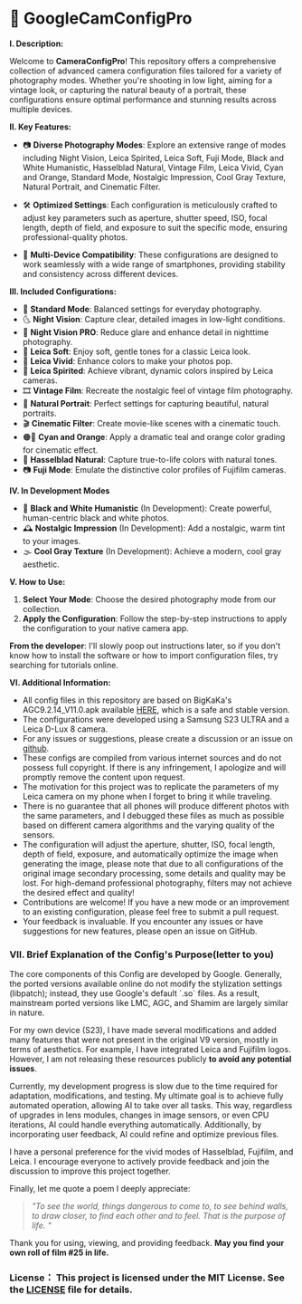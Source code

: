 # 📸 GoogleCamConfigPro

**Ⅰ. Description:**

Welcome to **CameraConfigPro**! This repository offers a comprehensive collection of advanced camera configuration files tailored for a variety of photography modes. Whether you're shooting in low light, aiming for a vintage look, or capturing the natural beauty of a portrait, these configurations ensure optimal performance and stunning results across multiple devices.

**Ⅱ. Key Features:**

- 📷 **Diverse Photography Modes**: Explore an extensive range of modes including Night Vision, Leica Spirited, Leica Soft, Fuji Mode, Black and White Humanistic, Hasselblad Natural, Vintage Film, Leica Vivid, Cyan and Orange, Standard Mode, Nostalgic Impression, Cool Gray Texture, Natural Portrait, and Cinematic Filter.
  
- 🛠️ **Optimized Settings**: Each configuration is meticulously crafted to adjust key parameters such as aperture, shutter speed, ISO, focal length, depth of field, and exposure to suit the specific mode, ensuring professional-quality photos.

- 📱 **Multi-Device Compatibility**: These configurations are designed to work seamlessly with a wide range of smartphones, providing stability and consistency across different devices.

**Ⅲ. Included Configurations:**

- 🌟 **Standard Mode**: Balanced settings for everyday photography.
- 🌜 **Night Vision**: Capture clear, detailed images in low-light conditions.
- 🌃 **Night Vision PRO**: Reduce glare and enhance detail in nighttime photography.
- 🌸 **Leica Soft**: Enjoy soft, gentle tones for a classic Leica look.
- 🎨 **Leica Vivid**: Enhance colors to make your photos pop.
- 🌈 **Leica Spirited**: Achieve vibrant, dynamic colors inspired by Leica cameras.
- 🎞️ **Vintage Film**: Recreate the nostalgic feel of vintage film photography.
- 👤 **Natural Portrait**: Perfect settings for capturing beautiful, natural portraits.
- 🎬 **Cinematic Filter**: Create movie-like scenes with a cinematic touch.
- 🟠🔵 **Cyan and Orange**: Apply a dramatic teal and orange color grading for cinematic effect.
- 🌿 **Hasselblad Natural**: Capture true-to-life colors with natural tones.
- 📷 **Fuji Mode**: Emulate the distinctive color profiles of Fujifilm cameras.

**Ⅳ. In Development Modes**

- 🖤 **Black and White Humanistic** (In Development): Create powerful, human-centric black and white photos.
- 🕰️ **Nostalgic Impression** (In Development): Add a nostalgic, warm tint to your images.
- 🌫️ **Cool Gray Texture** (In Development): Achieve a modern, cool gray aesthetic.

**Ⅴ. How to Use:**

1. **Select Your Mode**: Choose the desired photography mode from our collection.
2. **Apply the Configuration**: Follow the step-by-step instructions to apply the configuration to your native camera app.

**From the developer**: I'll slowly poop out instructions later, so if you don't know how to install the software or how to import configuration files, try searching for tutorials online. 

**Ⅵ. Additional Information:**

- All config files in this repository are based on BigKaKa's AGC9.2.14_V11.0.apk available [HERE](https://www.celsoazevedo.com/), which is a safe and stable version.
- The configurations were developed using a Samsung S23 ULTRA and a Leica D-Lux 8 camera.
- For any issues or suggestions, please create a discussion or an issue on [github](https://github.com/IanJ332/CameraConfigPro/issues).
- These configs are compiled from various internet sources and do not possess full copyright. If there is any infringement, I apologize and will promptly remove the content upon request.
- The motivation for this project was to replicate the parameters of my Leica camera on my phone when I forget to bring it while traveling.
- There is no guarantee that all phones will produce different photos with the same parameters, and I debugged these files as much as possible based on different camera algorithms and the varying quality of the sensors.
- The configuration will adjust the aperture, shutter, ISO, focal length, depth of field, exposure, and automatically optimize the image when generating the image, please note that due to all configurations of the original image secondary processing, some details and quality may be lost. For high-demand professional photography, filters may not achieve the desired effect and quality!
- Contributions are welcome! If you have a new mode or an improvement to an existing configuration, please feel free to submit a pull request.
- Your feedback is invaluable. If you encounter any issues or have suggestions for new features, please open an issue on GitHub.

<p align="center">
  
### Ⅶ. Brief Explanation of the Config's Purpose(letter to you)
</p>
The core components of this Config are developed by Google. Generally, the ported versions available online do not modify the stylization settings (libpatch); instead, they use Google's default `.so` files. As a result, mainstream ported versions like LMC, AGC, and Shamim are largely similar in nature.

For my own device (S23), I have made several modifications and added many features that were not present in the original V9 version, mostly in terms of aesthetics. For example, I have integrated Leica and Fujifilm logos. However, I am not releasing these resources publicly **to avoid any potential issues**.

Currently, my development progress is slow due to the time required for adaptation, modifications, and testing. My ultimate goal is to achieve fully automated operation, allowing AI to take over all tasks. This way, regardless of upgrades in lens modules, changes in image sensors, or even CPU iterations, AI could handle everything automatically. Additionally, by incorporating user feedback, AI could refine and optimize previous files.

I have a personal preference for the vivid modes of Hasselblad, Fujifilm, and Leica. I encourage everyone to actively provide feedback and join the discussion to improve this project together.

Finally, let me quote a poem I deeply appreciate:

> _"To see the world, things dangerous to come to, to see behind walls, to draw closer, to find each other and to feel. That is the purpose of life. "_

Thank you for using, viewing, and providing feedback. **May you find your own roll of film #25 in life.**

<p align="center">
  
  ### License： This project is licensed under the MIT License. See the <a href="https://github.com/IanJ332/GoogleCamConfigPro/blob/main/LICENSE">LICENSE</a> file for details.
</p>

